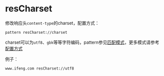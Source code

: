 # resCharset
修改响应头`content-type`的charset，配置方式：

	pattern resCharset://charset

charset可以为`utf8`、`gbk`等等字符编码，pattern参见[匹配模式](../pattern.html)，更多模式请参考[配置方式](../mode.html)

例子：

	www.ifeng.com resCharset://utf8
